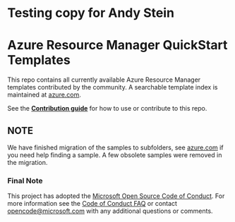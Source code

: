 # Testing copy for Andy Stein

# Azure Resource Manager QuickStart Templates

This repo contains all currently available Azure Resource Manager templates contributed by the community. A searchable template index is maintained at [azure.com](https://azure.microsoft.com/en-us/documentation/templates).

See the [**Contribution guide**](/1-CONTRIBUTION-GUIDE/README.md#contribution-guide) for how to use or contribute to this repo.

## NOTE

We have finished migration of the samples to subfolders, see [azure.com](https://azure.microsoft.com/en-us/documentation/templates) if you need help finding a sample.  A few obsolete samples were removed in the migration.

### Final Note

This project has adopted the [Microsoft Open Source Code of Conduct](https://opensource.microsoft.com/codeofconduct/). For more information see the [Code of Conduct FAQ](https://opensource.microsoft.com/codeofconduct/faq/) or contact [opencode@microsoft.com](mailto:opencode@microsoft.com) with any additional questions or comments.
